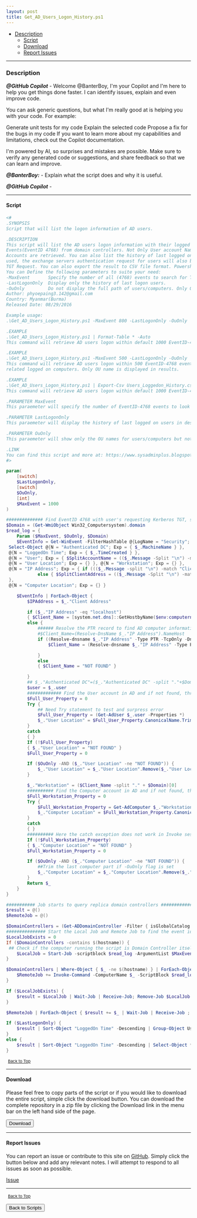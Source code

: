 ```yaml
---
layout: post
title: Get_AD_Users_Logon_History.ps1
---
```


- [Description](#description)
  - [Script](#script)
  - [Download](#download)
  - [Report Issues](#report-issues)

---

### Description

**_@GitHub Copilot_** - Welcome @BanterBoy, I'm your Copilot and I'm here to help you get things done faster. I can identify issues, explain and even improve code.

You can ask generic questions, but what I'm really good at is helping you with your code. For example:

Generate unit tests for my code
Explain the selected code
Propose a fix for the bugs in my code
If you want to learn more about my capabilities and limitations, check out the Copilot documentation.

I'm powered by AI, so surprises and mistakes are possible. Make sure to verify any generated code or suggestions, and share feedback so that we can learn and improve.

**_@BanterBoy:_** - Explain what the script does and why it is useful.

**_@GitHub Copilot_** -

---

#### Script

```powershell
<#
.SYNOPSIS
Script that will list the logon information of AD users.

.DESCRIPTION
This script will list the AD users logon information with their logged on computers by inspecting the Kerberos TGT Request
Events(EventID 4768) from domain controllers. Not Only User account Name is fetched, but also users OU path and Computer
Accounts are retrieved. You can also list the history of last logged on users. In Environment where Exchange Servers are
used, the exchange servers authentication request for users will also be logged since it also uses EventID (4768) to for
TGT Request. You can also export the result to CSV file format. Powershell version 3.0 is needed to use the script.
You can Define the following parameters to suite your need:
-MaxEvent		Specify the number of all (4768) events to search for TGT Requests. Default is 1000.
-LastLogonOnly	Display only the history of last logon users.
-OuOnly			Do not display the full path of users/computers. Only OU is displayed.
Author: phyoepaing3.142@gmail.com
Country: Myanmar(Burma)
Released Date: 08/29/2016

Example usage:
.\Get_AD_Users_Logon_History.ps1 -MaxEvent 800 -LastLogonOnly -OuOnly

.EXAMPLE
.\Get_AD_Users_Logon_History.ps1 | Format-Table * -Auto
This command will retrieve AD users logon within default 1000 EventID-4768 events and display the results as table.

.EXAMPLE
.\Get_AD_Users_Logon_History.ps1 -MaxEvent 500 -LastLogonOnly -OuOnly
This command will retrieve AD users logon within 500 EventID-4768 events and show only the last logged users with their
related logged on computers. Only OU name is displayed in results.

.EXAMPLE
.\Get_AD_Users_Logon_History.ps1 | Export-Csv Users_Loggedon_History.csv
This command will retrieve AD users logon within default 1000 EventID-4768 events and export the result to CSV file.

.PARAMETER MaxEvent
This paraemeter will specify the number of EventID-4768 events to look for.

.PARAMETER LastLogonOnly
This paraemeter will display the history of last logged on users in descending order.

.PARAMETER OuOnly
This paraemeter will show only the OU names for users/computers but not the full path.

.LINK
You can find this script and more at: https://www.sysadminplus.blogspot.com/
#>

param(
	[switch]
	$LastLogonOnly,
	[switch]
	$OuOnly,
	[int]
	$MaxEvent = 1000
)

############## Find EventID 4768 with user's requesting Kerberos TGT, skipping Exchange Health Mailbox request and extracting  Users/Client names,IP Addresses ####
$Domain = (Get-WmiObject Win32_Computersystem).domain
$read_log = {
	Param ($MaxEvent, $OuOnly, $Domain)																					## Define parameter to pass maxevent to scripblock
	$EventInfo = Get-WinEvent -FilterHashTable @{LogName = "Security"; ID = 4768 } -MaxEvents 200000  | Select-Object -first $MaxEvent | Where-Object { $_.Message -notmatch "SM_" } | Where-Object { $_.Message -notmatch "\$" } |
 Select-Object @{N = "Authenticated DC"; Exp = { $_.MachineName } },
 @{N = "LoggedOn Time"; Exp = { $_.TimeCreated } },
 @{N = "User"; Exp = { $SplitAccountName = (($_.Message -Split "\n") -match "Account Name") -split ':'; $SplitAccountName[$SplitAccountName.Length - 1].Trim() } },
 @{N = "User Location"; Exp = {} }, @{N = "Workstation"; Exp = {} },
 @{N = "IP Address"; Exp = { if ((($_.Message -split "\n") -match "Client Address:").Trim() -match "::1" ) { "localhost" }
			else { $SplitClientAddress = (($_.Message -Split "\n") -match "Client Address") -split ':'; $splitClientAddress[$splitClientAddress.Length - 1].Trim() } }
 },
 @{N = "Computer Location"; Exp = {} }

	$EventInfo | ForEach-Object {
		$IPAddress = $_."Client Address"

		if ($_."IP Address" -eq "localhost")
		{ $Client_Name = [system.net.dns]::GetHostbyName($env:computername).hostname }
		else {
			###### Resolve the PTR record to find AD computer information ################
			#$Client_Name=(Resolve-DnsName $_."IP Address").NameHost
			if ((Resolve-dnsname $_."IP Address" -Type PTR -TcpOnly -DnsOnly -ErrorAction "SilentlyContinue").Type -eq "PTR") {
				$Client_Name = (Resolve-dnsname $_."IP Address" -Type PTR -TcpOnly -DnsOnly).NameHost

			}
			else
			{ $Client_Name = "NOT FOUND" }

		}
		## $_."Authenticated DC"=($_."Authenticated DC" -split "."+$Domain)[0]  ##Uncomment this line if you want to strip off domain name in "Authenticated DC" list
		$user = $_.user
		############# Find the User account in AD and if not found, throw and exception ###########
		$Full_User_Property = 0
		Try {
			## Need Try statement to test and surpress error
			$Full_User_Property = (Get-AdUser $_.user -Properties *)
			$_."User Location" = $Full_User_Property.CanonicalName.TrimStart($Domain).SubString(1)
		}
		catch
		{ } 																							## The $_."User Location" is not passed to catch statement thus needing another below statement to set value"
		If (!$Full_User_Property)
		{ $_."User Location" = "NOT FOUND" }
		$Full_User_Property = 0

		If ($OuOnly -AND ($_."User Location" -ne "NOT FOUND")) {
			$_."User Location" = $_."User Location".Remove($_."User Location".LastIndexOf("/"))						##Trim the last user name part if -OuOnly flag is set
		}

		$_."Workstation" = ($Client_Name -split "." + $Domain)[0]													## remove the domain suffix
		########## Find the Computer account in AD and if not found, throw an exception ###########
		$Full_Workstation_Property = 0
		Try {
			$Full_Workstation_Property = Get-AdComputer $_."Workstation" -Properties *
			$_."Computer Location" = $Full_Workstation_Property.CanonicalName.TrimStart($Domain).SubString(1)
		}
		catch
		{ }
		########## Here the catch exception does not work in Invoke session so we need to manually set the "NOT FOUND" value ######
		If (!$Full_Workstation_Property)
		{ $_."Computer Location" = "NOT FOUND" }
		$Full_Workstation_Property = 0

		If ($OuOnly -AND ($_."Computer Location" -ne "NOT FOUND")) {
			##Trim the last computer part if -OuOnly flag is set
			$_."Computer Location" = $_."Computer Location".Remove($_."Computer Location".LastIndexOf("/"))
		}
		Return $_
	}
}

########### Job starts to query replica domain controllers #############
$result = @()
$RemoteJob = @()                                                           						       ## Make array of remote jobs

$DomainControllers = (Get-ADDomainController -Filter { isGlobalCatalog -eq $true -or isGlobalCatalog -eq $false }).Name
############### Start the Local Job and Remote Job to find the event id ################
$LocalJobExists = 0
If ($DomainControllers -contains $(hostname)) {
 ## Check if the computer running the script is Domain Controller itself
	$LocalJob = Start-Job -scriptblock $read_log -ArgumentList $MaxEvent, $OuOnly, $Domain; $LocalJobExists = 1	## If so, start job to query local domain controller
}

$DomainControllers | Where-Object { $_ -ne $(hostname) } | ForEach-Object { ## Start remote jobs on each other domain controllers
	$RemoteJob += Invoke-Command -ComputerName $_ -ScriptBlock $read_log -ArgumentList $MaxEvent, $OuOnly, $Domain -AsJob
}

If ($LocalJobExists) {
	$result = $LocalJob | Wait-Job | Receive-Job; Remove-Job $LocalJob									## If the computer running the script is not a domain controller(may be RSAT installed), then all jobs will be remote jobs
}

$RemoteJob | ForEach-Object { $result += $_ | Wait-Job | Receive-Job ; Remove-Job $_ }							## Wait and Receive remote jobs on each remote DCs and add to Local job result

If ($LastLogonOnly) {
	$result | Sort-Object "LoggedOn Time" -Descending | Group-Object User | ForEach-Object { $_ | Select-Object -ExpandProperty Group | Select-Object * -First 1 -ExcludeProperty PsComputerName, RunSpaceID, PsShowComputerName }   ## the Last LoggedOn time of Each User
}
else {
	$result | Sort-Object "LoggedOn Time" -Descending | Select-Object * -ExcludeProperty PsComputerName, RunSpaceID, PsShowComputerName  ## Normal Results
}
```

<span style="font-size:11px;"><a href="#"><i class="fas fa-caret-up" aria-hidden="true" style="color: white; margin-right:5px;"></i>Back to Top</a></span>

---

#### Download

Please feel free to copy parts of the script or if you would like to download the entire script, simple click the download button. You can download the complete repository in a zip file by clicking the Download link in the menu bar on the left hand side of the page.

<button class="btn" type="submit" onclick="window.open('/PowerShell/scripts/activeDirectory/Get_AD_Users_Logon_History.ps1')">
    <i class="fa fa-cloud-download-alt">
    </i>
        Download
</button>

---

#### Report Issues

You can report an issue or contribute to this site on <a href="https://github.com/BanterBoy/scripts-blog/issues">GitHub</a>. Simply click the button below and add any relevant notes. I will attempt to respond to all issues as soon as possible.

<!-- Place this tag where you want the button to render. -->

<a class="github-button" href="https://github.com/BanterBoy/scripts-blog/issues/new?title=Get_AD_Users_Logon_History.ps1&body=There is a problem with this function. Please find details below." data-show-count="true" aria-label="Issue BanterBoy/scripts-blog on GitHub">Issue</a>

---

<span style="font-size:11px;"><a href="#"><i class="fas fa-caret-up" aria-hidden="true" style="color: white; margin-right:5px;"></i>Back to Top</a></span>

<a href="/menu/_pages/scripts.html">
    <button class="btn">
        <i class='fas fa-reply'>
        </i>
            Back to Scripts
    </button>
</a>

[1]: http://ecotrust-canada.github.io/markdown-toc
[2]: https://github.com/googlearchive/code-prettify
